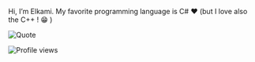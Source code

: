 Hi, I’m Elkami. My favorite programming language is C# :heart: (but I love also the C++ ! :grin: )

![Quote](https://github-readme-quotes.herokuapp.com/quote)

![Profile views](https://gpvc.arturio.dev/DevElkami)
